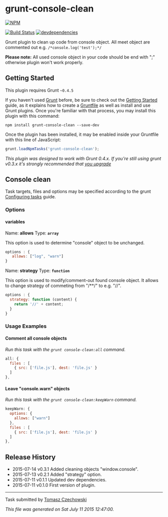 # grunt-console-clean

[![NPM][grunt-console-clean-icon]][grunt-console-clean-url]

[![Build Status][grunt-clean-console-ci-image]][grunt-clean-console-ci-url]
[![devdependencies][grunt-console-clean-devdependencies-image]][grunt-console-clean-devdependencies-url]

Grunt plugin to clean up code from console object. All meet object are commented out e.g. `/*console.log('test');*/`

**Please note:** All used console object in your code should be end with ";" otherwise plugin won't work properly.

## Getting Started
This plugin requires Grunt `~0.4.5`

If you haven't used [Grunt](http://gruntjs.com/) before, be sure to check out the [Getting Started](http://gruntjs.com/getting-started) guide, as it explains how to create a [Gruntfile](http://gruntjs.com/sample-gruntfile) as well as install and use Grunt plugins. Once you're familiar with that process, you may install this plugin with this command:

```shell
npm install grunt-console-clean --save-dev
```

Once the plugin has been installed, it may be enabled inside your Gruntfile with this line of JavaScript:

```js
grunt.loadNpmTasks('grunt-console-clean');
```

*This plugin was designed to work with Grunt 0.4.x. If you're still using grunt v0.3.x it's strongly recommended that [you upgrade](http://gruntjs.com/upgrading-from-0.3-to-0.4)*

## Console clean

Task targets, files and options may be specified according to the grunt [Configuring tasks](http://gruntjs.com/configuring-tasks) guide.

### Options

#### variables

Name: **allows**
Type: **`array`**

This option is used to determine "console" object to be unchanged.

```javascript
options : {
   allows: ["log", "warn"]
}
```

Name: **strategy**
Type: **`function`**

This option is used to modify/comment-out found console object. It allows to change strategy of commeting from "/**/" to e.g. "//".

```javascript
options : {
  strategy: function (content) {
  	return '//' + content;
  }
}
```

### Usage Examples

#### Comment all console objects

_Run this task with the `grunt console-clean:all` command._

```js
all: {
  files : [
    { src: ['file.js'], dest: 'file.js' }
  ]
},
```

#### Leave "console.warn" objects

_Run this task with the `grunt console-clean:keepWarn` command._

```js
keepWarn: {
  options: {
    allows: ["warn"]
  },
  files : [
    { src: ['file.js'], dest: 'file.js' }
  ]
},
```

## Release History
 * 2015-07-14   v0.3.1   Added cleaning objects "window.console".
 * 2015-07-13   v0.2.1   Added "strategy" option.
 * 2015-07-11   v0.1.1   Updated dev dependencies.
 * 2015-07-11   v0.1.0   First version of plugin.

---

Task submitted by [Tomasz Czechowski](http://czechowski.pl/)

*This file was generated on Sat July 11 2015 12:47:00.*

[grunt-console-clean-icon]: https://nodei.co/npm/grunt-console-clean.png?downloads=true
[grunt-console-clean-url]: https://npmjs.org/package/grunt-console-clean
[grunt-clean-console-ci-image]: https://secure.travis-ci.org/tomaszczechowski/grunt-console-clean.png?branch=master
[grunt-clean-console-ci-url]: http://travis-ci.org/tomaszczechowski/grunt-console-clean
[grunt-console-clean-devdependencies-image]: https://david-dm.org/tomaszczechowski/grunt-console-clean/dev-status.png
[grunt-console-clean-devdependencies-url]: https://david-dm.org/tomaszczechowski/grunt-console-clean#info=devDependencies
